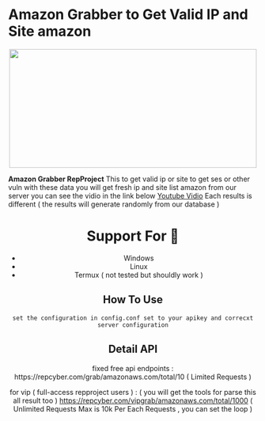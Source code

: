 # Amazon Grabber to Get Valid IP and Site amazon
<center><img src="https://im4.ezgif.com/tmp/ezgif-4-2b9f2f8b81.gif" width="500" height="240" /> 
<p align="left"><b>Amazon Grabber RepProject</b> This to get valid ip or site to get ses or other vuln with these data you will get fresh ip and site list amazon from our server 
you can see the vidio in the link below <a href="https://youtu.be/XQsfFhR4jek">Youtube Vidio</a> Each results is different ( the results will generate randomly from our database ) </p>

# Support For :wrench:
- Windows 
- Linux
- Termux ( not tested but shouldly work ) 

## How To Use 
```
set the configuration in config.conf set to your apikey and correcxt server configuration
```
## Detail API
<p>fixed free api endpoints : https://repcyber.com/grab/amazonaws.com/total/10 ( Limited Requests )

for vip ( full-access repproject users ) : ( you will get the tools for parse this all result too ) 
https://repcyber.com/vipgrab/amazonaws.com/total/1000 ( Unlimited Requests Max is 10k Per Each Requests , you can set the loop  )</p>

